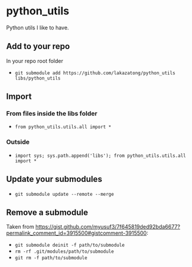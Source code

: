 # python_utils
Python utils I like to have.
## Add to your repo
In your repo root folder
* `git submodule add https://github.com/lakazatong/python_utils libs/python_utils`
## Import
### From files inside the libs folder
* `from python_utils.utils.all import *`
### Outside
* `import sys; sys.path.append('libs'); from python_utils.utils.all import *`
## Update your submodules
* `git submodule update --remote --merge`
## Remove a submodule
Taken from https://gist.github.com/myusuf3/7f645819ded92bda6677?permalink_comment_id=3915500#gistcomment-3915500:
* `git submodule deinit -f path/to/submodule`
* `rm -rf .git/modules/path/to/submodule`
* `git rm -f path/to/submodule`